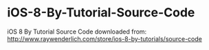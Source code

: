 # iOS-8-By-Tutorial-Source-Code
iOS 8 By Tutorial Source Code downloaded from: http://www.raywenderlich.com/store/ios-8-by-tutorials/source-code
